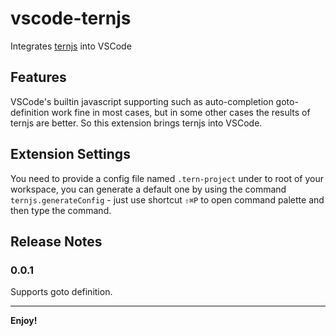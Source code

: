 # vscode-ternjs

Integrates [ternjs](http://ternjs.net/) into VSCode

## Features

VSCode's builtin javascript supporting such as auto-completion goto-definition work fine in most cases, but in some other cases
the results of ternjs are better. So this extension brings ternjs into VSCode.

## Extension Settings

You need to provide a config file named `.tern-project` under to root of your workspace, you can generate a default one by using the command `ternjs.generateConfig` - just use shortcut `⇧⌘P` to open command palette and then type the command.

## Release Notes

### 0.0.1

Supports goto definition.

-----------------------------------------------------------------------------------------------------------

**Enjoy!**
